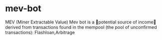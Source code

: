 # mev-bot
MEV (Miner Extractable Value) Mev bot is a 💎potential source of income💎 derived from transactions found in the mempool (the pool of unconfirmed transactions): Flashloan,Arbitrage
